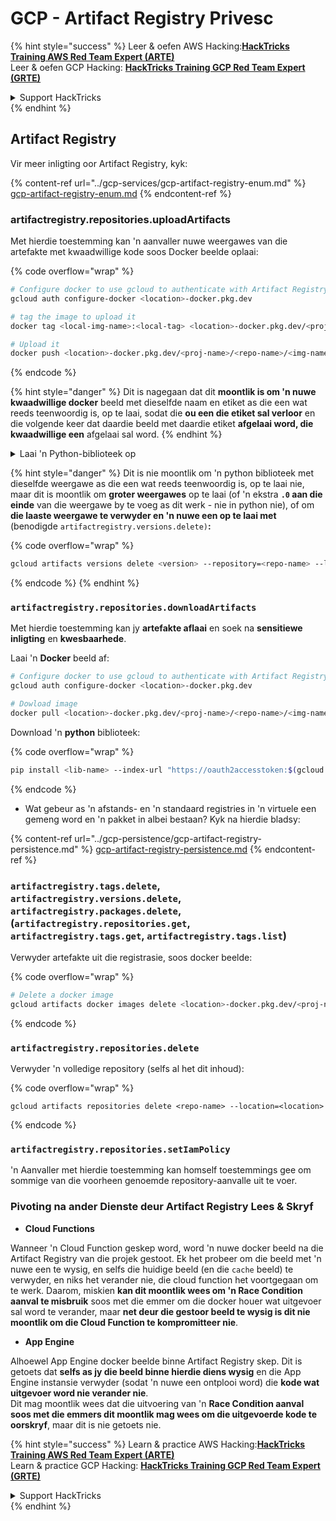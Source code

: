# GCP - Artifact Registry Privesc

{% hint style="success" %}
Leer & oefen AWS Hacking:<img src="../../../.gitbook/assets/image (1).png" alt="" data-size="line">[**HackTricks Training AWS Red Team Expert (ARTE)**](https://training.hacktricks.xyz/courses/arte)<img src="../../../.gitbook/assets/image (1).png" alt="" data-size="line">\
Leer & oefen GCP Hacking: <img src="../../../.gitbook/assets/image (2).png" alt="" data-size="line">[**HackTricks Training GCP Red Team Expert (GRTE)**<img src="../../../.gitbook/assets/image (2).png" alt="" data-size="line">](https://training.hacktricks.xyz/courses/grte)

<details>

<summary>Support HackTricks</summary>

* Kyk na die [**subskripsie planne**](https://github.com/sponsors/carlospolop)!
* **Sluit aan by die** 💬 [**Discord groep**](https://discord.gg/hRep4RUj7f) of die [**telegram groep**](https://t.me/peass) of **volg** ons op **Twitter** 🐦 [**@hacktricks\_live**](https://twitter.com/hacktricks\_live)**.**
* **Deel hacking truuks deur PRs in te dien na die** [**HackTricks**](https://github.com/carlospolop/hacktricks) en [**HackTricks Cloud**](https://github.com/carlospolop/hacktricks-cloud) github repos.

</details>
{% endhint %}

## Artifact Registry

Vir meer inligting oor Artifact Registry, kyk:

{% content-ref url="../gcp-services/gcp-artifact-registry-enum.md" %}
[gcp-artifact-registry-enum.md](../gcp-services/gcp-artifact-registry-enum.md)
{% endcontent-ref %}

### artifactregistry.repositories.uploadArtifacts

Met hierdie toestemming kan 'n aanvaller nuwe weergawes van die artefakte met kwaadwillige kode soos Docker beelde oplaai:

{% code overflow="wrap" %}
```bash
# Configure docker to use gcloud to authenticate with Artifact Registry
gcloud auth configure-docker <location>-docker.pkg.dev

# tag the image to upload it
docker tag <local-img-name>:<local-tag> <location>-docker.pkg.dev/<proj-name>/<repo-name>/<img-name>:<tag>

# Upload it
docker push <location>-docker.pkg.dev/<proj-name>/<repo-name>/<img-name>:<tag>
```
{% endcode %}

{% hint style="danger" %}
Dit is nagegaan dat dit **moontlik is om 'n nuwe kwaadwillige docker** beeld met dieselfde naam en etiket as die een wat reeds teenwoordig is, op te laai, sodat die **ou een die etiket sal verloor** en die volgende keer dat daardie beeld met daardie etiket **afgelaai word, die kwaadwillige een** afgelaai sal word.
{% endhint %}

<details>

<summary>Laai 'n Python-biblioteek op</summary>

**Begin deur die biblioteek te skep om op te laai** (as jy die nuutste weergawe van die registrasie kan aflaai, kan jy hierdie stap vermy):

1.  **Stel jou projekstruktuur op**:

* Skep 'n nuwe gids vir jou biblioteek, bv. `hello_world_library`.
* Binne hierdie gids, skep 'n ander gids met jou pakketnaam, bv. `hello_world`.
* Binne jou pakketgids, skep 'n `__init__.py` lêer. Hierdie lêer kan leeg wees of kan inisiatiewe vir jou pakket bevat.

```bash
mkdir hello_world_library
cd hello_world_library
mkdir hello_world
touch hello_world/__init__.py
```
2.  **Skryf jou biblioteekkode**:

* Binne die `hello_world` gids, skep 'n nuwe Python-lêer vir jou module, bv. `greet.py`.
* Skryf jou "Hello, World!" funksie:

```python
# hello_world/greet.py
def say_hello():
return "Hello, World!"
```
3.  **Skep 'n `setup.py` lêer**:

* In die wortel van jou `hello_world_library` gids, skep 'n `setup.py` lêer.
* Hierdie lêer bevat metadata oor jou biblioteek en vertel Python hoe om dit te installeer.

```python
# setup.py
from setuptools import setup, find_packages

setup(
name='hello_world',
version='0.1',
packages=find_packages(),
install_requires=[
# Enige afhanklikhede wat jou biblioteek benodig
],
)
```

**Nou, kom ons laai die biblioteek op:**

1.  **Bou jou pakket**:

* Van die wortel van jou `hello_world_library` gids, hardloop:

```sh
python3 setup.py sdist bdist_wheel
```
2. **Konfigureer verifikasie vir twine** (gebruik om jou pakket op te laai):
* Verseker dat jy `twine` geïnstalleer het (`pip install twine`).
* Gebruik `gcloud` om geloofsbriewe te konfigureer:

{% code overflow="wrap" %}
````
```sh
twine upload --username 'oauth2accesstoken' --password "$(gcloud auth print-access-token)" --repository-url https://<location>-python.pkg.dev/<project-id>/<repo-name>/ dist/*
```
````
{% endcode %}

3. **Skoon die bou**
```bash
rm -rf dist build hello_world.egg-info
```
</details>

{% hint style="danger" %}
Dit is nie moontlik om 'n python biblioteek met dieselfde weergawe as die een wat reeds teenwoordig is, op te laai nie, maar dit is moontlik om **groter weergawes** op te laai (of 'n ekstra **`.0` aan die einde** van die weergawe by te voeg as dit werk - nie in python nie), of om **die laaste weergawe te verwyder en 'n nuwe een op te laai met** (benodigde `artifactregistry.versions.delete)`**:**

{% code overflow="wrap" %}
```sh
gcloud artifacts versions delete <version> --repository=<repo-name> --location=<location> --package=<lib-name>
```
{% endcode %}
{% endhint %}

### `artifactregistry.repositories.downloadArtifacts`

Met hierdie toestemming kan jy **artefakte aflaai** en soek na **sensitiewe inligting** en **kwesbaarhede**.

Laai 'n **Docker** beeld af:
```sh
# Configure docker to use gcloud to authenticate with Artifact Registry
gcloud auth configure-docker <location>-docker.pkg.dev

# Dowload image
docker pull <location>-docker.pkg.dev/<proj-name>/<repo-name>/<img-name>:<tag>
```
Download 'n **python** biblioteek:

{% code overflow="wrap" %}
```bash
pip install <lib-name> --index-url "https://oauth2accesstoken:$(gcloud auth print-access-token)@<location>-python.pkg.dev/<project-id>/<repo-name>/simple/" --trusted-host <location>-python.pkg.dev --no-cache-dir
```
{% endcode %}

* Wat gebeur as 'n afstands- en 'n standaard registries in 'n virtuele een gemeng word en 'n pakket in albei bestaan? Kyk na hierdie bladsy:

{% content-ref url="../gcp-persistence/gcp-artifact-registry-persistence.md" %}
[gcp-artifact-registry-persistence.md](../gcp-persistence/gcp-artifact-registry-persistence.md)
{% endcontent-ref %}

### `artifactregistry.tags.delete`, `artifactregistry.versions.delete`, `artifactregistry.packages.delete`, (`artifactregistry.repositories.get`, `artifactregistry.tags.get`, `artifactregistry.tags.list`)

Verwyder artefakte uit die registrasie, soos docker beelde:

{% code overflow="wrap" %}
```bash
# Delete a docker image
gcloud artifacts docker images delete <location>-docker.pkg.dev/<proj-name>/<repo-name>/<img-name>:<tag>
```
{% endcode %}

### `artifactregistry.repositories.delete`

Verwyder 'n volledige repository (selfs al het dit inhoud):

{% code overflow="wrap" %}
```
gcloud artifacts repositories delete <repo-name> --location=<location>
```
{% endcode %}

### `artifactregistry.repositories.setIamPolicy`

'n Aanvaller met hierdie toestemming kan homself toestemmings gee om sommige van die voorheen genoemde repository-aanvalle uit te voer.

### Pivoting na ander Dienste deur Artifact Registry Lees & Skryf

* **Cloud Functions**

Wanneer 'n Cloud Function geskep word, word 'n nuwe docker beeld na die Artifact Registry van die projek gestoot. Ek het probeer om die beeld met 'n nuwe een te wysig, en selfs die huidige beeld (en die `cache` beeld) te verwyder, en niks het verander nie, die cloud function het voortgegaan om te werk. Daarom, miskien **kan dit moontlik wees om 'n Race Condition aanval te misbruik** soos met die emmer om die docker houer wat uitgevoer sal word te verander, maar **net deur die gestoor beeld te wysig is dit nie moontlik om die Cloud Function te kompromitteer nie**.

* **App Engine**

Alhoewel App Engine docker beelde binne Artifact Registry skep. Dit is getoets dat **selfs as jy die beeld binne hierdie diens wysig** en die App Engine instansie verwyder (sodat 'n nuwe een ontplooi word) die **kode wat uitgevoer word nie verander nie**.\
Dit mag moontlik wees dat die uitvoering van 'n **Race Condition aanval soos met die emmers dit moontlik mag wees om die uitgevoerde kode te oorskryf**, maar dit is nie getoets nie.

{% hint style="success" %}
Learn & practice AWS Hacking:<img src="../../../.gitbook/assets/image (1).png" alt="" data-size="line">[**HackTricks Training AWS Red Team Expert (ARTE)**](https://training.hacktricks.xyz/courses/arte)<img src="../../../.gitbook/assets/image (1).png" alt="" data-size="line">\
Learn & practice GCP Hacking: <img src="../../../.gitbook/assets/image (2).png" alt="" data-size="line">[**HackTricks Training GCP Red Team Expert (GRTE)**<img src="../../../.gitbook/assets/image (2).png" alt="" data-size="line">](https://training.hacktricks.xyz/courses/grte)

<details>

<summary>Support HackTricks</summary>

* Check the [**subscription plans**](https://github.com/sponsors/carlospolop)!
* **Join the** 💬 [**Discord group**](https://discord.gg/hRep4RUj7f) or the [**telegram group**](https://t.me/peass) or **follow** us on **Twitter** 🐦 [**@hacktricks\_live**](https://twitter.com/hacktricks\_live)**.**
* **Share hacking tricks by submitting PRs to the** [**HackTricks**](https://github.com/carlospolop/hacktricks) and [**HackTricks Cloud**](https://github.com/carlospolop/hacktricks-cloud) github repos.

</details>
{% endhint %}
